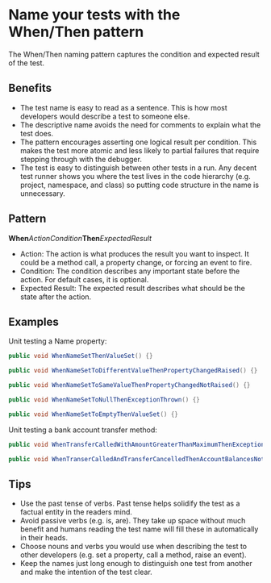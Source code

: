<link href="//maxcdn.bootstrapcdn.com/font-awesome/4.7.0/css/font-awesome.min.css" rel="stylesheet">

### [<i class="fa fa-home"></i>](README.md)

# Name your tests with the When/Then pattern

The When/Then naming pattern captures the condition and expected result of the test. 

## Benefits

- The test name is easy to read as a sentence.  This is how most developers would describe a test to someone else.  
- The descriptive name avoids the need for comments to explain what the test does.  
- The pattern encourages asserting one logical result per condition. This makes the test more atomic and less likely to partial failures that require stepping through with the debugger.
- The test is easy to distinguish between other tests in a run.  Any decent test runner shows you where the test lives in the code hierarchy (e.g. project, namespace, and class) so putting code structure in the name is unnecessary.

## Pattern

**When**_ActionCondition_**Then**_ExpectedResult_

- Action: The action is what produces the result you want to inspect.  It could be a method call, a property change, or forcing an event to fire.
- Condition: The condition describes any important state before the action.  For default cases, it is optional.
- Expected Result: The expected result describes what should be the state after the action.

## Examples

Unit testing a Name property:

```csharp
public void WhenNameSetThenValueSet() {}

public void WhenNameSetToDifferentValueThenPropertyChangedRaised() {}

public void WhenNameSetToSameValueThenPropertyChangedNotRaised() {}

public void WhenNameSetToNullThenExceptionThrown() {}

public void WhenNameSetToEmptyThenValueSet() {}
```

Unit testing a bank account transfer method:

```csharp
public void WhenTransferCalledWithAmountGreaterThanMaximumThenExceptionThrown() {}

public void WhenTranserCalledAndTransferCancelledThenAccountBalancesNotChanged() {}
```

## Tips

- Use the past tense of verbs.  Past tense helps solidify the test as a factual entity in the readers mind.
- Avoid passive verbs (e.g. is, are).  They take up space without much benefit and humans reading the test name will fill these in automatically in their heads.
- Choose nouns and verbs you would use when describing the test to other developers (e.g. set a property, call a method, raise an event).
- Keep the names just long enough to distinguish one test from another and make the intention of the test clear.  

